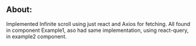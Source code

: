 ## About:

Implemented Infinite scroll using just react and Axios for fetching. All found in component Example1,
aso had same implementation, using react-query, in example2 component.
